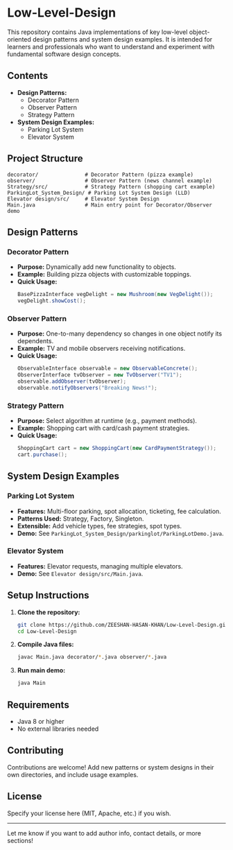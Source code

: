 
# Low-Level-Design

This repository contains Java implementations of key low-level object-oriented design patterns and system design examples. It is intended for learners and professionals who want to understand and experiment with fundamental software design concepts.

## Contents

- **Design Patterns:**
  - Decorator Pattern
  - Observer Pattern
  - Strategy Pattern
- **System Design Examples:**
  - Parking Lot System
  - Elevator System

## Project Structure

```
decorator/               # Decorator Pattern (pizza example)
observer/                # Observer Pattern (news channel example)
Strategy/src/            # Strategy Pattern (shopping cart example)
ParkingLot_System_Design/ # Parking Lot System Design (LLD)
Elevator design/src/     # Elevator System Design
Main.java                # Main entry point for Decorator/Observer demo
```

## Design Patterns

### Decorator Pattern

- **Purpose:** Dynamically add new functionality to objects.
- **Example:** Building pizza objects with customizable toppings.
- **Quick Usage:**
  ```java
  BasePizzaInterface vegDelight = new Mushroom(new VegDelight());
  vegDelight.showCost();
  ```

### Observer Pattern

- **Purpose:** One-to-many dependency so changes in one object notify its dependents.
- **Example:** TV and mobile observers receiving notifications.
- **Quick Usage:**
  ```java
  ObservableInterface observable = new ObservableConcrete();
  ObserverInterface tvObserver = new TvObserver("TV1");
  observable.addObserver(tvObserver);
  observable.notifyObservers("Breaking News!");
  ```

### Strategy Pattern

- **Purpose:** Select algorithm at runtime (e.g., payment methods).
- **Example:** Shopping cart with card/cash payment strategies.
- **Quick Usage:**
  ```java
  ShoppingCart cart = new ShoppingCart(new CardPaymentStrategy());
  cart.purchase();
  ```

## System Design Examples

### Parking Lot System

- **Features:** Multi-floor parking, spot allocation, ticketing, fee calculation.
- **Patterns Used:** Strategy, Factory, Singleton.
- **Extensible:** Add vehicle types, fee strategies, spot types.
- **Demo:** See `ParkingLot_System_Design/parkinglot/ParkingLotDemo.java`.

### Elevator System

- **Features:** Elevator requests, managing multiple elevators.
- **Demo:** See `Elevator design/src/Main.java`.

## Setup Instructions

1. **Clone the repository:**
   ```sh
   git clone https://github.com/ZEESHAN-HASAN-KHAN/Low-Level-Design.git
   cd Low-Level-Design
   ```

2. **Compile Java files:**
   ```sh
   javac Main.java decorator/*.java observer/*.java
   ```

3. **Run main demo:**
   ```sh
   java Main
   ```

## Requirements

- Java 8 or higher
- No external libraries needed

## Contributing

Contributions are welcome! Add new patterns or system designs in their own directories, and include usage examples.

## License

Specify your license here (MIT, Apache, etc.) if you wish.

---

Let me know if you want to add author info, contact details, or more sections!
